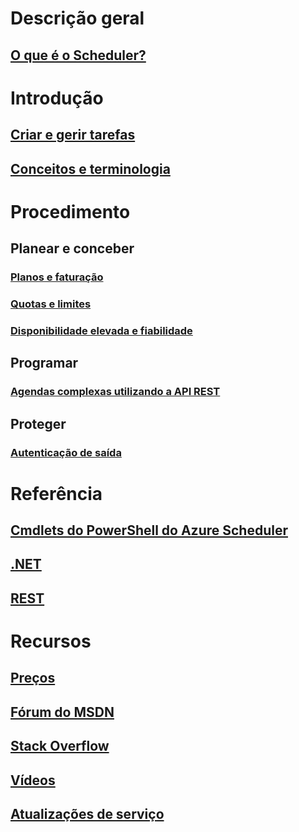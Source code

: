 

# Descrição geral
## [O que é o Scheduler?](scheduler-intro.md)

# Introdução
## [Criar e gerir tarefas](scheduler-get-started-portal.md)
## [Conceitos e terminologia](scheduler-concepts-terms.md)

# Procedimento
## Planear e conceber
### [Planos e faturação](scheduler-plans-billing.md)
### [Quotas e limites](scheduler-limits-defaults-errors.md)
### [Disponibilidade elevada e fiabilidade](scheduler-high-availability-reliability.md)

## Programar
### [Agendas complexas utilizando a API REST](scheduler-advanced-complexity.md)


## Proteger
### [Autenticação de saída](scheduler-outbound-authentication.md)

# Referência
## [Cmdlets do PowerShell do Azure Scheduler](https://msdn.microsoft.com/en-us/library/mt490138(v=azure.200).aspx)
## [.NET](/dotnet/api)
## [REST](/rest/api/scheduler/)

# Recursos
## [Preços](https://azure.microsoft.com/pricing/details/scheduler/)
## [Fórum do MSDN](https://social.msdn.microsoft.com/Forums/home?forum=azurescheduler)
## [Stack Overflow](http://stackoverflow.com/questions/tagged/azure-scheduler)
## [Vídeos](https://azure.microsoft.com/documentation/videos/index/?services=scheduler)
## [Atualizações de serviço](https://azure.microsoft.com/updates/?product=scheduler)





<!--HONumber=Nov16_HO4-->


